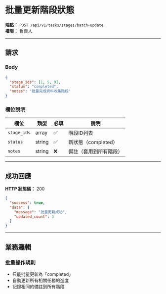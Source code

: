 # 批量更新階段狀態

**端點：** `POST /api/v1/tasks/stages/batch-update`  
**權限：** 負責人

---

## 請求

### Body
```json
{
  "stage_ids": [1, 5, 9],
  "status": "completed",
  "notes": "批量完成資料收集階段"
}
```

### 欄位說明
| 欄位 | 類型 | 必填 | 說明 |
|-----|------|------|------|
| `stage_ids` | array | ✅ | 階段ID列表 |
| `status` | string | ✅ | 新狀態（completed）|
| `notes` | string | ❌ | 備註（套用到所有階段）|

---

## 成功回應

**HTTP 狀態碼：** 200

```json
{
  "success": true,
  "data": {
    "message": "批量更新成功",
    "updated_count": 3
  }
}
```

---

## 業務邏輯

### 批量操作規則
- 只能批量更新為「completed」
- 自動更新所有相關任務的進度
- 記錄相同的備註到所有階段


